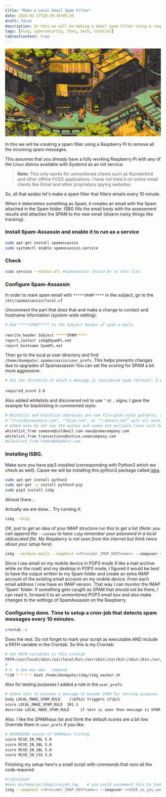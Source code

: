 ```yaml
---
title: "Make a Local Email Spam Filter"
date: 2024-02-17T20:29:30+05:30
draft: false
description: In this we will be making a email spam filter using a raspberry pi
tags: [blog, cybersecurity, foss, tech, tutorial]
tableofcontent: true
---
```


![](https://github.com/iamb4uc/wallpapers/blob/main/gruvbox/gruvbox_image4.png?raw=true)

In this we will be creating a spam filter using a Raspberry Pi
to remove all the incoming spam messages.

<div class="dsclmr">
This assumes that you already have a fully working
Raspberry Pi with any of the Linux distros available
with Systemd as an init service.
</div>


> **Note:**
> This only works for unmonitored clients such as thunderbird and other offline FOSS applications. I have not tried it on online email clients like Gmail and other proprietary spying websites.



So, all that asides let's make a spam filter that filters emails
every 10 minute.

When it determines something as Spam, it creates an email
with the Spam attached in the Spam folder. ISBG fills
the email body with the assessment results and attaches
the SPAM to the new email (disarm nasty things like tracking).

### Install Spam-Assassin and enable it to run as a service
```sh
sudo apt-get install spamassassin
sudo systemctl enable spamassassin.service
```

### Check
```sh
sudo service --status-all #spamassasin should be in that list.
```

### Configure Spam-Assassin
In order to mark spam email with `*****SPAM*****` in
the subject, go to the `/etc/spamassassin/local.cf`

Uncomment the part that does that and make a change to
contact and hostname information (system-wide setting):
```sh
# Add *****SPAM***** to the Subject header of spam e-mails

rewrite_header Subject *****SPAM*****
report_contact isbg@SpamPi.net
report_hostname SpamPi.net
```
Then go to the local pi user directory and find
`/home/doomgate/.spamassassin/user_prefs`. This helps prevents
changes due to upgrades of Spamassassin You can set the
scoring for SPAM a bit more aggressive: 
```sh
# Set the threshold at which a message is considered spam (default: 5.0)

required_score 2.8
```

Also added whitelists and discovered not to use `"` or
`,` signs. I gave the example for blacklisting in commented
style:

```sh
# Whitelist and blacklist addresses are now file-glob-style patterns, so
# "friend@somewhere.com", "*@isp.com", or "*.domain.net" will all work.
# Added note do not use the quotes and comma and multiple lines with keyword are allowed
whitelist_from someone@coldmail.com news@somecompany.com
whitelist_from transactions@notice.somecompany.com
#blacklist_from thebad@badhost.com
```

### Installing ISBG.
Make sure you have pip3 installed (corresponding with Python3 which we check as well). Cause we will be installing this python3 package called [isbg](https://pypi.org/project/isbg/).
```sh
sudo apt-get install python3
sudo apt-get -y install python3-pip
sudo pip3 install isbg
```

Almost there...

Actually we are done... Try running it:
```sh
isbg --help
```

OK, just to get an idea of your IMAP structure run this
to get a list (*Note: you can append the `--savepw` to
have `isbg` remember your password in a local obfuscated
file. My Raspberry is not seen from the internet but
think twice about your setup here*)

```sh
isbg --verbose-mails --imaphost <<Provider_IMAP_HOSTname>> --imapuser <<USER_as_you_would_logon_in_webmail>> --imapport <<YourISPKnows>> --imaplist
```

Since I use email on my mobile device in POP3 mode
(I like a mail archive while on the road) and my desktop
in POP3 mode, I figured it would be best to have the
output written to my Spam folder and create an extra
IMAP account of the existing email account on my mobile
device. From each email address I now have an IMAP version.
That way I can monitor the IMAP 'Spam' folder. If something
gets caught as SPAM that should not be there, I can read
it, forward it to an unmonitored POP3 email box and also
make changes to the settings of SpamAssassin on the Raspberry.


### Configuring done. Time to setup a cron-job that detects spam messages every 10 minutes.

```sh
crontab -e
```

Does the rest. Do not forget to mark your script as executable AND include a PATH variable in the Crontab.
So this is my Crontab:
```sh
# Set PATH variables in this crontab
PATH=/usr/local/sbin:/usr/local/bin:/usr/sbin:/usr/bin:/sbin:/bin:/usr/local/games:/usr/games
#
# m  h dom mon dow   command
*/10 * * * * bash /home/doomgate/isbg/isbg_washer.sh
```

Also for testing purposes I added a rule in the
`user_prefs`:
```sh
# Added test to provoke a message to become SPAM for testing purposes
body LOCAL_MAKE_SPAM_RULE    /\bThis triggers it\b/i
score LOCAL_MAKE_SPAM_RULE  101.1
describe LOCAL_MAKE_SPAM_RULE     if text is seen then message is SPAM
```

Also. I like the SPAMhaus list and think the default
scores are a bit low. Override them in `user_prefs` if
you like:
```sh
# UPGRADING scores of SPAMHaus listing
score RCVD_IN_PBL 5.0
score RCVD_IN_XBL 5.0
score RCVD_IN_SBL 5.0
score RCVD_IN_CSS 5.0
```
Finishing my setup here's a small script with commands that runs all the code required.

```sh
#!/bin/bash
#exec &>/home/pi/isbg/cronjob.log    # you could uncomment this to look at CRON output if something is not working
isbg --imaphost <<Provider_IMAP_HOSTname>> --imapuser <<USER_as_you_would_logon_in_webmail>> --imapport <<YourISPKnows>> --partialrun 10 --spaminbox Spam --delete --expunge
```
